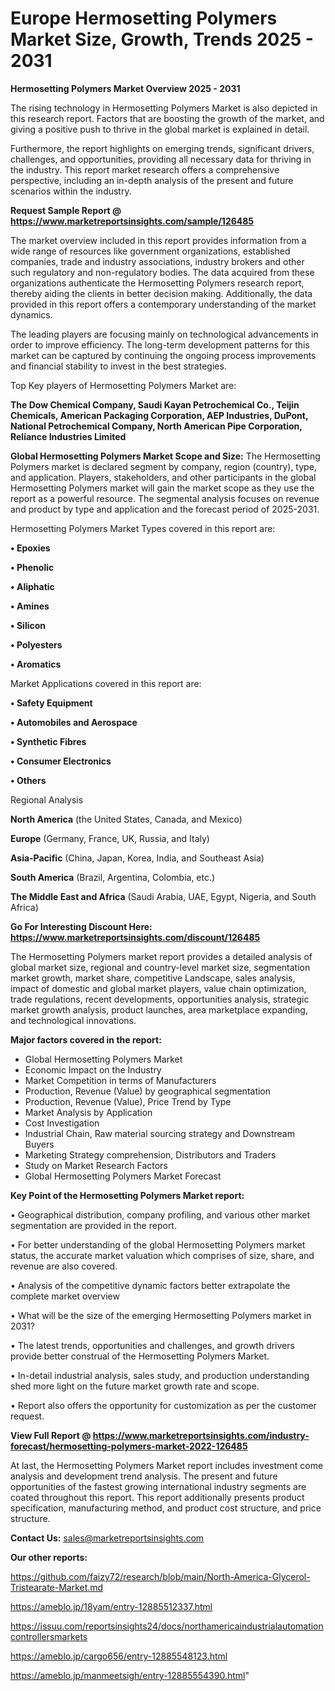  # Europe Hermosetting Polymers Market Size, Growth, Trends 2025 - 2031

<Strong> Hermosetting Polymers Market Overview 2025 - 2031</strong>

The rising technology in Hermosetting Polymers Market is also depicted in this research report. Factors that are boosting the growth of the market, and giving a positive push to thrive in the global market is explained in detail.

Furthermore, the report highlights on emerging trends, significant drivers, challenges, and opportunities, providing all necessary data for thriving in the industry. This report market research offers a comprehensive perspective, including an in-depth analysis of the present and future scenarios within the industry.

<strong>Request Sample Report @ <a href=https://www.marketreportsinsights.com/sample/126485>https://www.marketreportsinsights.com/sample/126485</a></strong>

The market overview included in this report provides information from a wide range of resources like government organizations, established companies, trade and industry associations, industry brokers and other such regulatory and non-regulatory bodies. The data acquired from these organizations authenticate the Hermosetting Polymers research report, thereby aiding the clients in better decision making. Additionally, the data provided in this report offers a contemporary understanding of the market dynamics.

The leading players are focusing mainly on technological advancements in order to improve efficiency. The long-term development patterns for this market can be captured by continuing the ongoing process improvements and financial stability to invest in the best strategies.

Top Key players of Hermosetting Polymers Market are:

<strong>The Dow Chemical Company, Saudi Kayan Petrochemical Co., Teijin Chemicals, American Packaging Corporation, AEP Industries, DuPont, National Petrochemical Company, North American Pipe Corporation, Reliance Industries Limited</strong>

<strong><b>Global Hermosetting Polymers Market Scope and Size:</b></strong>
The Hermosetting Polymers market is declared segment by company, region (country), type, and application. Players, stakeholders, and other participants in the global Hermosetting Polymers market will gain the market scope as they use the report as a powerful resource. The segmental analysis focuses on revenue and product by type and application and the forecast period of 2025-2031.

Hermosetting Polymers Market Types covered in this report are:

<strong>• Epoxies

• Phenolic

• Aliphatic

• Amines

• Silicon

• Polyesters

• Aromatics</strong>

Market Applications covered in this report are:

<strong>• Safety Equipment

• Automobiles and Aerospace

• Synthetic Fibres

• Consumer Electronics

• Others</strong> 

Regional Analysis

<strong>North America</strong> (the United States, Canada, and Mexico)

<strong>Europe</strong> (Germany, France, UK, Russia, and Italy)

<strong>Asia-Pacific</strong> (China, Japan, Korea, India, and Southeast Asia)

<strong>South America</strong> (Brazil, Argentina, Colombia, etc.)

<strong>The Middle East and Africa</strong> (Saudi Arabia, UAE, Egypt, Nigeria, and South Africa)

<strong>Go For Interesting Discount Here: <a href=https://www.marketreportsinsights.com/discount/126485>https://www.marketreportsinsights.com/discount/126485</a></strong>

The Hermosetting Polymers market report provides a detailed analysis of global market size, regional and country-level market size, segmentation market growth, market share, competitive Landscape, sales analysis, impact of domestic and global market players, value chain optimization, trade regulations, recent developments, opportunities analysis, strategic market growth analysis, product launches, area marketplace expanding, and technological innovations.

<strong><b>Major factors covered in the report:</b></strong>
<ul>
  <li>Global Hermosetting Polymers Market </li>
  <li>Economic Impact on the Industry</li>
  <li>Market Competition in terms of Manufacturers</li>
  <li>Production, Revenue (Value) by geographical segmentation</li>
  <li>Production, Revenue (Value), Price Trend by Type</li>
  <li>Market Analysis by Application</li>
  <li>Cost Investigation</li>
  <li>Industrial Chain, Raw material sourcing strategy and Downstream Buyers</li>
  <li>Marketing Strategy comprehension, Distributors and Traders</li>
  <li>Study on Market Research Factors</li>
  <li>Global Hermosetting Polymers Market Forecast</li>
</ul>

<strong><b>Key Point of the Hermosetting Polymers Market report:</b></strong>

• Geographical distribution, company profiling, and various other market segmentation are provided in the report.

• For better understanding of the global Hermosetting Polymers market status, the accurate market valuation which comprises of size, share, and revenue are also covered.

• Analysis of the competitive dynamic factors better extrapolate the complete market overview

• What will be the size of the emerging Hermosetting Polymers market in 2031?

• The latest trends, opportunities and challenges, and growth drivers provide better construal of the Hermosetting Polymers Market.

• In-detail industrial analysis, sales study, and production understanding shed more light on the future market growth rate and scope.

• Report also offers the opportunity for customization as per the customer request.

<strong><b>View Full Report @ <a href=https://www.marketreportsinsights.com/industry-forecast/hermosetting-polymers-market-2022-126485>https://www.marketreportsinsights.com/industry-forecast/hermosetting-polymers-market-2022-126485</a></b></strong>


At last, the Hermosetting Polymers Market report includes investment come analysis and development trend analysis. The present and future opportunities of the fastest growing international industry segments are coated throughout this report. This report additionally presents product specification, manufacturing method, and product cost structure, and price structure.

<strong>Contact Us:</strong>
sales@marketreportsinsights.com

<strong>Our other reports:</strong>

<a href=https://github.com/faizy72/research/blob/main/North-America-Glycerol-Tristearate-Market.md>https://github.com/faizy72/research/blob/main/North-America-Glycerol-Tristearate-Market.md</a>

<a href=https://ameblo.jp/18yam/entry-12885512337.html>https://ameblo.jp/18yam/entry-12885512337.html</a>

<a href=https://issuu.com/reportsinsights24/docs/northamericaindustrialautomationcontrollersmarkets>https://issuu.com/reportsinsights24/docs/northamericaindustrialautomationcontrollersmarkets</a>

<a href=https://ameblo.jp/cargo656/entry-12885548123.html>https://ameblo.jp/cargo656/entry-12885548123.html</a>

<a href=https://ameblo.jp/manmeetsigh/entry-12885554390.html>https://ameblo.jp/manmeetsigh/entry-12885554390.html</a>"
